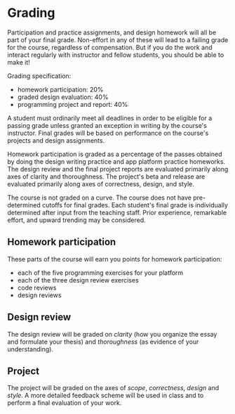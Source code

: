 # Grading

Participation and practice assignments, and design homework will all be part of
your final grade. Non-effort in any of these will lead to a failing grade for
the course, regardless of compensation. But if you do the work and interact
regularly with instructor and fellow students, you should be able to make it!

Grading specification:

- homework participation: 20%
- graded design evaluation: 40%
- programming project and report: 40%

A student must ordinarily meet all deadlines in order to be eligible for a
passing grade unless granted an exception in writing by the course's
instructor. Final grades will be based on performance on the course's
projects and design assignments.

Homework participation is graded as a percentage of the passes obtained by
doing the design writing practice and app platform practice homeworks. The
design review and the final project reports are evaluated primarily along axes
of clarity and thoroughness. The project's beta and release are evaluated
primarily along axes of correctness, design, and style.

The course is not graded on a curve. The course does not have pre-determined
cutoffs for final grades. Each student's final grade is individually
determined after input from the teaching staff. Prior experience, remarkable
effort, and upward trending may be considered.

## Homework participation

These parts of the course will earn you points for homework participation:

- each of the five programming exercises for your platform
- each of the three design review exercises
- code reviews
- design reviews

## Design review

The design review will be graded on *clarity* (how you organize the essay and
formulate your thesis) and *thoroughness* (as evidence of your understanding).

## Project

The project will be graded on the axes of *scope*, *correctness*, *design* and
*style*. A more detailed feedback scheme will be used in class and to perform a
final evaluation of your work.
